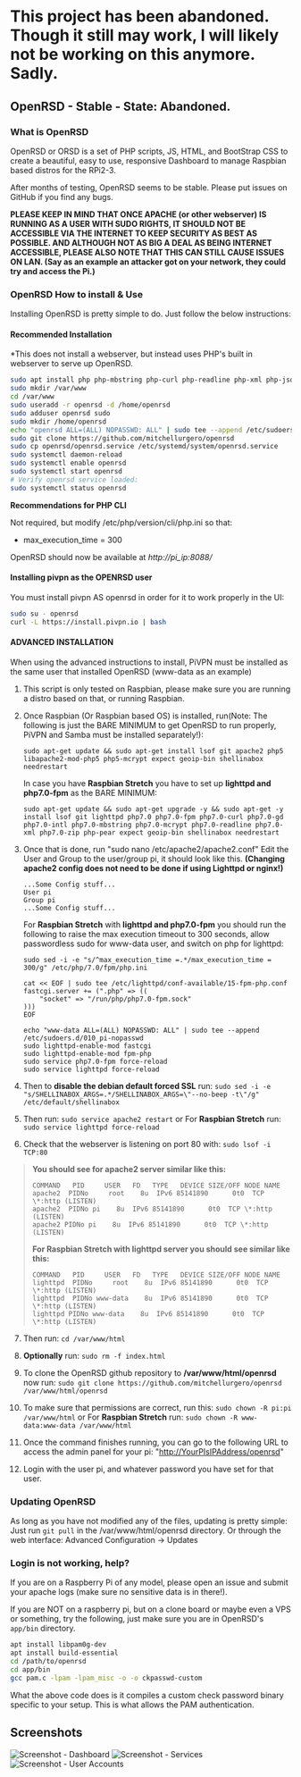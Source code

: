 # This project has been abandoned. Though it still may work, I will likely not be working on this anymore. Sadly.

## OpenRSD - Stable - State: Abandoned.

### What is OpenRSD

OpenRSD or ORSD is a set of PHP scripts, JS, HTML, and BootStrap CSS to create a beautiful, easy to use, responsive Dashboard to manage Raspbian based distros for the RPi2-3.

After months of testing, OpenRSD seems to be stable. Please put issues on GitHub if you find any bugs. 

**PLEASE KEEP IN MIND THAT ONCE APACHE (or other webserver) IS RUNNING AS A USER WITH SUDO RIGHTS, IT SHOULD NOT BE ACCESSIBLE VIA THE INTERNET TO KEEP SECURITY AS BEST AS POSSIBLE. AND ALTHOUGH NOT AS BIG A DEAL AS BEING INTERNET ACCESSIBLE, PLEASE ALSO NOTE THAT THIS CAN STILL CAUSE ISSUES ON LAN. (Say as an example an attacker got on your network, they could try and access the Pi.)**

### OpenRSD How to install & Use

Installing OpenRSD is pretty simple to do. Just follow the below instructions:


#### Recommended Installation

*This does not install a webserver, but instead uses PHP's built in webserver to serve up OpenRSD.

```bash
sudo apt install php php-mbstring php-curl php-readline php-xml php-json php-pear lsof git expect geoip-bin shellinabox needrestart
sudo mkdir /var/www
cd /var/www
sudo useradd -r openrsd -d /home/openrsd
sudo adduser openrsd sudo
sudo mkdir /home/openrsd
echo "openrsd ALL=(ALL) NOPASSWD: ALL" | sudo tee --append /etc/sudoers.d/010_openrsd-nopasswd
sudo git clone https://github.com/mitchellurgero/openrsd
sudo cp openrsd/openrsd.service /etc/systemd/system/openrsd.service
sudo systemctl daemon-reload
sudo systemctl enable openrsd
sudo systemctl start openrsd
# Verify openrsd service loaded:
sudo systemctl status openrsd
```

__Recommendations for PHP CLI__

Not required, but modify /etc/php/version/cli/php.ini so that:

- max_execution_time = 300

OpenRSD should now be available at *http://pi_ip:8088/*

#### Installing pivpn as the OPENRSD user

You must install pivpn AS openrsd in order for it to work properly in the UI:

```bash
sudo su - openrsd
curl -L https://install.pivpn.io | bash
```




#### ADVANCED INSTALLATION

When using the advanced instructions to install, PiVPN must be installed as the same user that installed OpenRSD (www-data as an example)

1.  This script is only tested on Raspbian, please make sure you are running a distro based on that, or running Raspbian.

2.  Once Raspbian (Or Raspbian based OS) is installed, run(Note: The following is just the BARE MINIMUM to get OpenRSD to run properly, PiVPN and Samba must be installed separately!):
    ```
    sudo apt-get update && sudo apt-get install lsof git apache2 php5 libapache2-mod-php5 php5-mcrypt expect geoip-bin shellinabox needrestart
    ```

    In case you have **Raspbian Stretch** you have to set up **lighttpd and php7.0-fpm** as the BARE MINIMUM:
    ```
    sudo apt-get update && sudo apt-get upgrade -y && sudo apt-get -y install lsof git lighttpd php7.0 php7.0-fpm php7.0-curl php7.0-gd php7.0-intl php7.0-mbstring php7.0-mcrypt php7.0-readline php7.0-xml php7.0-zip php-pear expect geoip-bin shellinabox needrestart
    ```

3.  Once that is done, run "sudo nano /etc/apache2/apache2.conf" Edit the User and Group to the user/group pi, it should look like this. **(Changing apache2 config does not need to be done if using Lighttpd or nginx!)**

        ...Some Config stuff...
        User pi
        Group pi
        ...Some Config stuff...

    For **Raspbian Stretch** with **lighttpd and php7.0-fpm** you should run the following to raise the max execution timeout to 300 seconds, allow passwordless sudo for www-data user, and switch on php for lighttpd:

        sudo sed -i -e "s/^max_execution_time =.*/max_execution_time = 300/g" /etc/php/7.0/fpm/php.ini

        cat << EOF | sudo tee /etc/lighttpd/conf-available/15-fpm-php.conf
        fastcgi.server += (".php" => ((
            "socket" => "/run/php/php7.0-fpm.sock"
        )))
        EOF

        echo "www-data ALL=(ALL) NOPASSWD: ALL" | sudo tee --append /etc/sudoers.d/010_pi-nopasswd
        sudo lighttpd-enable-mod fastcgi
        sudo lighttpd-enable-mod fpm-php
        sudo service php7.0-fpm force-reload
        sudo service lighttpd force-reload

4.  Then to **disable the debian default forced SSL** run: `sudo sed -i -e "s/SHELLINABOX_ARGS=.*/SHELLINABOX_ARGS=\"--no-beep -t\"/g" /etc/default/shellinabox`

5.  Then run: `sudo service apache2 restart` or 
    For **Raspbian Stretch** run: `sudo service lighttpd force-reload`

6.  Check that the webserver is listening on port 80 with:
`sudo lsof -i TCP:80`
> **You should see for apache2 server similar like this:**
> ```
> COMMAND   PID     USER   FD   TYPE   DEVICE SIZE/OFF NODE NAME
> apache2  PIDNo     root    8u  IPv6 85141890      0t0  TCP \*:http (LISTEN)
> apache2  PIDNo pi    8u  IPv6 85141890      0t0  TCP \*:http (LISTEN)
> apache2 PIDNo pi    8u  IPv6 85141890      0t0  TCP \*:http (LISTEN)
> ```
>
> **For Raspbian Stretch with lighttpd server you should see similar like this:**
> ```
> COMMAND   PID     USER   FD   TYPE   DEVICE SIZE/OFF NODE NAME
> lighttpd  PIDNo     root    8u  IPv6 85141890      0t0  TCP \*:http (LISTEN)
> lighttpd  PIDNo www-data    8u  IPv6 85141890      0t0  TCP \*:http (LISTEN)
> lighttpd PIDNo www-data    8u  IPv6 85141890      0t0  TCP \*:http (LISTEN)
> ```
>

7.  Then run: `cd /var/www/html`
8.  **Optionally** run: `sudo rm -f index.html`
9.  To clone the OpenRSD github repository to **/var/www/html/openrsd** now run:
`sudo git clone https://github.com/mitchellurgero/openrsd /var/www/html/openrsd`
    
10. To make sure that permissions are correct, run this: `sudo chown -R pi:pi /var/www/html` or
    For **Raspbian Stretch** run: `sudo chown -R www-data:www-data /var/www/html`
    
11.  Once the command finishes running, you can go to the following URL to access the admin panel for your pi: "[http://YourPIsIPAddress/openrsd](http://YourPIsIPAddress/openrsd)"
12.  Login with the user pi, and whatever password you have set for that user.

### Updating OpenRSD

As long as you have not modified any of the files, updating is pretty simple: Just run `git pull` in the /var/www/html/openrsd directory. Or through the web interface: Advanced Configuration -> Updates

### Login is not working, help?

If you are on a Raspberry Pi of any model, please open an issue and submit your apache logs (make sure no sensitive data is in there!).

If you are NOT on a raspberry pi, but on a clone board or maybe even a VPS or something, try the following, just make sure you are in OpenRSD's `app/bin` directory.

```bash
apt install libpam0g-dev
apt install build-essential
cd /path/to/openrsd
cd app/bin
gcc pam.c -lpam -lpam_misc -o -o ckpasswd-custom
```

What the above code does is it compiles a custom check password binary specific to your setup. This is what allows the PAM authentication.

## Screenshots

![Screenshot - Dashboard](img/screen1.PNG)
![Screenshot - Services](img/screen2.PNG)
![Screenshot - User Accounts](img/screen3.PNG)
